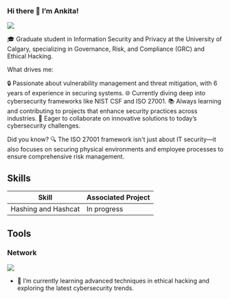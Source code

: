 ### Hi there 👋 I’m Ankita!

<a href="https://www.linkedin.com/in/ankitaverma-t/"><img src="https://img.shields.io/badge/-LinkedIn-0072b1?&style=for-the-badge&logo=linkedin&logoColor=white" /></a>

🎓 Graduate student in Information Security and Privacy at the University of Calgary, specializing in Governance, Risk, and Compliance (GRC) and Ethical Hacking.

What drives me:

🔒 Passionate about vulnerability management and threat mitigation, with 6 years of experience in securing systems.
🌐 Currently diving deep into cybersecurity frameworks like NIST CSF and ISO 27001.
📚 Always learning and contributing to projects that enhance security practices across industries.
🚀 Eager to collaborate on innovative solutions to today’s cybersecurity challenges.

Did you know? 🔍 The ISO 27001 framework isn't just about IT security—it also focuses on securing physical environments and employee processes to ensure comprehensive risk management.


## Skills

| Skill                                           | Associated Project         |
|-------------------------------------------------|----------------------------|
| Hashing and Hashcat                             |        In progress         |

## Tools
### Network
<div>
    <img src="https://img.shields.io/badge/-Wireshark-1679A7?&style=for-the-badge&logo=Wireshark&logoColor=white" />
    </div>

- 🌱 I’m currently learning advanced techniques in ethical hacking and exploring the latest cybersecurity trends.

